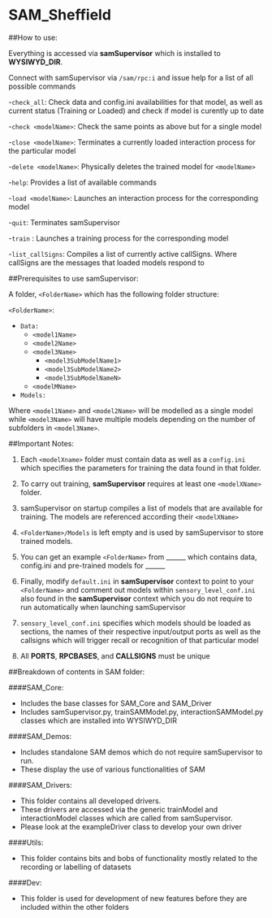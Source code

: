 # SAM_Sheffield

##How to use:

Everything is accessed via **samSupervisor** which is installed to **WYSIWYD_DIR**.

Connect with samSupervisor via `/sam/rpc:i` and issue help for a list of all possible commands

-`check_all`: 		Check data and config.ini availabilities for that model, as well as current status (Training or Loaded) and check if model is curently up to date

-`check <modelName>`: 	Check the same points as above but for a single model

-`close <modelName>`: 	Terminates a currently loaded interaction process for the particular model

-`delete <modelName>`: 	Physically deletes the trained model for `<modelName>`

-`help`: 		Provides a list of available commands

-`load <modelName>`: 	Launches an interaction process for the corresponding model

-`quit`: 		Terminates samSupervisor

-`train` <modelName>:	Launches a training process for the corresponding model

-`list_callSigns`:	Compiles a list of currently active callSigns. Where callSigns are the messages that loaded models respond to


##Prerequisites to use samSupervisor:

A folder, `<FolderName>` which has the following folder structure:

`<FolderName>`:
  - `Data:`
    - `<model1Name>`
    - `<model2Name>`
    - `<model3Name>`
      - `<model3SubModelName1>`
      - `<model3SubModelName2>`
      - `<model3SubModelNameN>`
    - `<modelMName>`
  - `Models:`

Where `<model1Name>` and `<model2Name>` will be modelled as a single model while `<model3Name>` will have multiple models depending on the number of subfolders in `<model3Name>`. 

##Important Notes:

1. Each `<modelXname>` folder must contain data as well as a `config.ini` which specifies the parameters for training the data found in that folder.

2. To carry out training, **samSupervisor** requires at least one `<modelXName>` folder.

3. samSupervisor on startup compiles a list of models that are available for training. The models are referenced according their `<modelXName>`

4. `<FolderName>/Models` is left empty and is used by samSupervisor to store trained models. 

5. You can get an example `<FolderName>` from ______ which contains data, config.ini and pre-trained models for ______

6. Finally, modify `default.ini` in **samSupervisor** context to point to your `<FolderName>` and comment out models within `sensory_level_conf.ini` also found in the **samSupervisor** context which you do not require to run automatically when launching samSupervisor 

7. `sensory_level_conf.ini` specifies which models should be loaded as sections, the names of their respective input/output ports as well as the callsigns which will trigger recall or recognition of that particular model

8. All **PORTS**, **RPCBASES**, and **CALLSIGNS** must be unique

##Breakdown of contents in SAM folder:

####SAM_Core: 
- Includes the base classes for SAM_Core and SAM_Driver
- Includes samSupervisor.py, trainSAMModel.py, interactionSAMModel.py classes which are installed into WYSIWYD_DIR

####SAM_Demos:
- Includes standalone SAM demos which do not require samSupervisor to run.
- These display the use of various functionalities of SAM

####SAM_Drivers:
- This folder contains all developed drivers. 
- These drivers are accessed via the generic trainModel and interactionModel classes which are called from samSupervisor. 
- Please look at the exampleDriver class to develop your own driver

####Utils:
- This folder contains bits and bobs of functionality mostly related to the recording or labelling of datasets

####Dev:
- This folder is used for development of new features before they are included within the other folders
